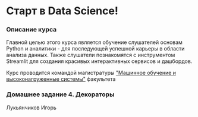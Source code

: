 # Старт в Data Science!

### Описание курса
Главной целью этого курса является обучение слушателей основам Python и аналитики - для последующей успешной карьеры в области анализа данных. Также слушатели познакомятся с инструментом Streamlit для создания красивых интерактивных сервисов и дашбордов.

Курс проводится командой магистратуры ["Машинное обучение и высоконагруженные системы"](https://www.hse.ru/ma/mlds/) факультета 

### Домашнее задание 4. Декораторы
Лукьянчиков Игорь
